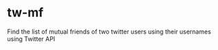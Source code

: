 # tw-mf
Find the list of mutual friends of two twitter users using their usernames using Twitter API
